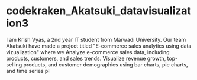# codekraken_Akatsuki_datavisualization3
I am Krish Vyas, a 2nd year IT student from Marwadi University.
Our team Akatsuki have made a project titled 
"E-commerce sales analytics using data vizualization"
where we
Analyze e-commerce sales data, including products, customers, and sales trends.
Visualize revenue growth, top-selling products, and customer demographics using bar charts, pie charts, and time series pl
